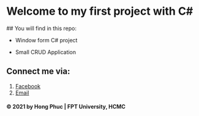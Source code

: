 # Welcome to my first project with C#

​## You will find in this repo:

* Window form C# project

* Small CRUD Application

## Connect me via:
1. [Facebook](https://facebook.com/hongphuc.huynhle.1)
2. [Email](mailto:phuchlh.job@gmail.com)

#### © 2021 by Hong Phuc | FPT University, HCMC